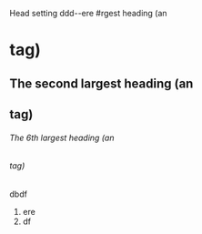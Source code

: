 Head setting
ddd--ere
#rgest heading (an <h1> tag)

## The second largest heading (an <h2> tag)

###### The 6th largest heading (an <h6> tag)
dbdf
1. ere
2. df
